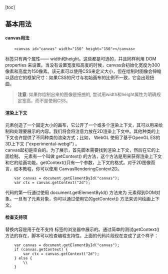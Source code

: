 [toc]

## 基本用法
#### canvas用法
```
    <canvas id="canvas" width="150" height="150"></canvas>
```
<canvas> 标签只有两个属性—— width和height。这些都是可选的，并且同样利用 DOM properties 来设置。当没有设置宽度和高度的时候，canvas会初始化宽度为300像素和高度为150像素。该元素可以使用CSS来定义大小，但在绘制时图像会伸缩以适应它的框架尺寸：如果CSS的尺寸与初始画布的比例不一致，它会出现扭曲。  
>__注意__: 如果你绘制出来的图像是扭曲的, 尝试用width和height属性为<canvas>明确规定宽高，而不是使用CSS。  
#### 渲染上下文
<canvas> 元素创造了一个固定大小的画布，它公开了一个或多个渲染上下文，其可以用来绘制和处理要展示的内容。我们将会将注意力放在2D渲染上下文中。其他种类的上下文也许提供了不同种类的渲染方式；比如， WebGL 使用了基于OpenGL ES的3D上下文 ("experimental-webgl") 。  
canvas起初是空白的。为了展示，首先脚本需要找到渲染上下文，然后在它的上面绘制。<canvas> 元素有一个叫做 getContext() 的方法，这个方法是用来获得渲染上下文和它的绘画功能。getContext()只有一个参数，上下文的格式。对于2D图像而言，如本教程，你可以使用 CanvasRenderingContext2D。  
```
    var canvas = document.getElementById("canvas");
    var ctx = canvas.getContext("2d");
```
代码的第一行通过使用 document.getElementById() 方法来为 <canvas> 元素得到DOM对象。一旦有了元素对象，你可以通过使用它的getContext() 方法来访问绘画上下文。  
#### 检查支持项
替换内容是用于在不支持 <canvas> 标签的浏览器中展示的。通过简单的测试getContext()方法的存在，脚本可以检查编程支持性。上面的代码片段现在变成了这个样子：  
```
    var canvas = document.getElementById("canvas");
    if (canvas.getContext) {
        var ctx = canvas.getContext("2d");
    } else {
        \\
    }
```

